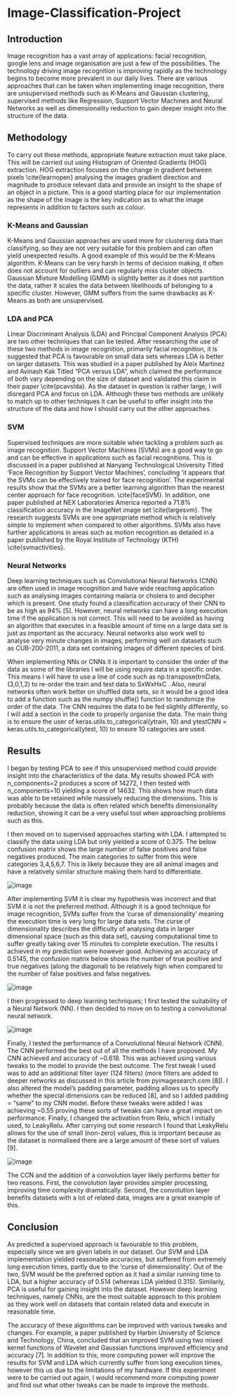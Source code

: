 # Image-Classification-Project
## **Introduction**
Image recognition has a vast array of applications: facial recognition, google lens and image organisation are just a few of the possibilities. The technology driving image recognition is improving rapidly as the technology begins to become more prevalent in our daily lives. 
There are various approaches that can be taken when implementing image recognition, there are unsupervised methods such as K-Means and Gaussian clustering, supervised methods like Regression, Support Vector Machines and Neural Networks as well as dimensionality reduction to gain deeper insight into the structure of the data.

## **Methodology**
To carry out these methods, appropriate feature extraction must take place. This will be carried out using Histogram of Oriented Gradients (HOG) extraction. HOG extraction focuses on the change in gradient between pixels \cite{learnopen} analysing the images gradient direction and magnitude to produce relevant data and provide an insight to the shape of an object in a picture. This is a good starting place for our implementation as the shape of the image is the key indication as to what the image represents in addition to factors such as colour.

### K-Means and Gaussian
K-Means and Gaussian approaches are used more for clustering data than classifying, so they are not very suitable for this problem and can often yield unexpected results. A good example of this would be the K-Means algorithm. K-Means can be very harsh in terms of decision making, it often does not account for outliers and can regularly miss cluster objects. Gaussian Mixture Modelling (GMM) is slightly better as it does not partition the data, rather it scales the data between likelihoods of belonging to a specific cluster. However, GMM suffers from the same drawbacks as K-Means as both are unsupervised.

### LDA and PCA
Linear Discriminant Analysis (LDA) and Principal Component Analysis (PCA) are two other techniques that can be tested. After researching the use of these two methods in image recognition, primarily facial recognition, it is suggested that PCA is favourable on small data sets whereas LDA is better on larger datasets. This was studied in a paper published by Aleix Martinez and Avinash Kak Titled “PCA versus LDA”, which claimed the performance of both vary depending on the size of dataset and validated this claim in their paper \cite{pcavslda}. As the dataset in question is rather large, I will disregard PCA and focus on LDA.
Although these two methods are unlikely to match up to other techniques it can be useful to offer insight into the structure of the data and how I should carry out the other approaches.

### SVM
Supervised techniques are more suitable when tackling a problem such as image recognition. Support Vector Machines (SVMs) are a good way to go and can be effective in applications such as facial recognitions. This is discussed in a paper published at Nanyang Technological University Titled ‘Face Recognition by Support Vector Machines’, concluding ‘it appears that the SVMs can be effectively trained for face recognition’. The experimental results show that the SVMs are a better learning algorithm than the nearest center approach for face recognition. \cite{faceSVM}. In addition, one paper published at NEX Laboratories America reported a 71.8% classification accuracy in the ImageNet image set \cite{largesvm}. The research suggests SVMs are one appropriate method which is relatively simple to implement when compared to other algorithms. SVMs also have further applications in areas such as motion recognition as detailed in a paper published by the Royal Institute of Technology (KTH) \cite{svmactivities}.

### Neural Networks
Deep learning techniques such as Convolutional Neural Networks (CNN) are often used in image recognition and have wide reaching application such as analysing images containing malaria or cholera to and decipher which is present. One study found a classification accuracy of their CNN to be as high as 94% [5]. However, neural networks can have a long execution time if the application is not correct. This will need to be avoided as having an algorithm that executes in a feasible amount of time on a large data set is just as important as the accuracy. Neural networks also work well to analyse very minute changes in images, performing well on datasets such as CUB-200-2011, a data set containing images of different species of bird.

When implementing NNs or CNNs it is important to consider the order of the data as some of the libraries I will be using require data in a specific order. This means I will have to use a line of code such as np.transpose(trnData,(3,0,1,2) to re-order the train and test data to SxWxHxC . Also, neural networks often work better on shuffled data sets, so it would be a good idea to add a function such as the numpy shuffle() function to randomize the order of the data.
The CNN requires the data to be fed slightly differently, so I will add a section in the code to properly organise the data. The main thing is to ensure the user of keras.utils.to_categorical(ytrain, 10) and ytestCNN = keras.utils.to_categorical(ytest, 10) to ensure 10 categories are used.


## **Results**
I began by testing PCA to see if this unsupervised method could provide insight into the characteristics of the data. My results showed PCA with n_components=2 produces a score of 14272, I then tested with n_components=10 yielding a score of 14632. This shows how much data was able to be retained while massively reducing the dimensions. This is probably because the data is often related which benefits dimensionality reduction, showing it can be a very useful tool when approaching problems such as this.

I then moved on to supervised approaches starting with LDA. I attempted to classify the data using LDA but only yielded a score of 0.375. The below confusion matrix shows the large number of false positives and false negatives produced. The main categories to suffer from this were categories 3,4,5,6,7. This is likely because they are all animal images and have a relatively similar structure making them hard to differentiate.

![image](https://user-images.githubusercontent.com/56178841/145639043-d4aac808-07e9-41bb-acd5-dedc92943a04.png)

After implementing SVM it is clear my hypothesis was incorrect and that SVM it is not the preferred method. Although it is a good technique for image recognition, SVMs suffer from the ‘curse of dimensionality’ meaning the execution time is very long for large data sets. The curse of dimensionality describes the difficulty of analysing data in larger dimensional space (such as this data set), causing computational time to suffer greatly taking over 15 minutes to complete execution. The results I achieved in my prediction were however good. Achieving an accuracy of 0.5145, the confusion matrix below shows the number of true positive and true negatives (along the diagonal) to be relatively high when compared to the number of false positives and false negatives. 

![image](https://user-images.githubusercontent.com/56178841/145639088-3695a5f1-4ed9-4e6b-8f40-d7304746fe19.png)

I then progressed to deep learning techniques; I first tested the suitability of a Neural Network (NN). I then decided to move on to testing a convolutional neural network.

![image](https://user-images.githubusercontent.com/56178841/145639121-ea8889d2-7c66-474d-a2ee-bdb601c8fe2d.png)

Finally, I tested the performance of a Convolutional Neural Network (CNN). The CNN performed the best out of all the methods I have proposed. My CNN achieved and accuracy of ~0.618. This was achieved using various tweaks to the model to provide the best outcome. The first tweak I used was to add an additional filter layer (124 filters) (more filters are added to deeper networks as discussed in this article from pyimagesearch.com [8]). I also altered the model’s padding parameter, padding allows us to specify whether the special dimensions can be reduced [8], and so I added padding = “same” to my CNN model. Before these tweaks were added I was achieving ~0.55 proving these sorts of tweaks can have a great impact on performance. Finally, I changed the activation from Relu, which I initially used, to LeakyRelu. After carrying out some research I found that LeakyRelu allows for the use of small (non-zero) values, this is important because as the dataset is normalised there are a large amount of these sort of values [9].

![image](https://user-images.githubusercontent.com/56178841/145639141-7194f96f-75a1-4e9d-828f-1336bb0f9260.png)

The CCN and the addition of a convolution layer likely performs better for two reasons. First, the convolution layer provides simpler processing, improving time complexity dramatically. Second, the convolution layer benefits datasets with a lot of related data, images are a great example of this.

## **Conclusion**
As predicted a supervised approach is favourable to this problem, especially since we are given labels in our dataset. Our SVM and LDA implementation yielded reasonable accuracies, but suffered from extremely long execution times, partly due to the ‘curse of dimensionality’. Out of the two, SVM would be the preferred option as it had a similar running time to LDA, but a higher accuracy of 0.514 (whereas LDA yielded 0.315). Similarly, PCA is useful for gaining insight into the dataset. However deep learning techniques, namely CNNs, are the most suitable approach to this problem as they work well on datasets that contain related data and execute in reasonable time.

The accuracy of these algorithms can be improved with various tweaks and changes. For example, a paper published by Harbin University of Science and Technology, China, concluded that an improved SVM using two mixed kernel functions of Wavelet and Gaussian functions improved efficiency and accuracy [7].  In addition to this, more computing power will improve the results for SVM and LDA which currently suffer from long execution times, however this us due to the limitations of my hardware. If this experiment were to be carried out again, I would recommend more computing power and find out what other tweaks can be made to improve the methods.

